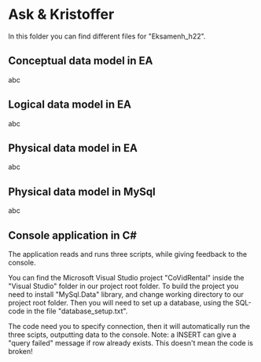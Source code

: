 # Ask & Kristoffer

In this folder you can find different files for "Eksamenh_h22". 

## Conceptual data model in EA

abc
  
## Logical data model in EA

abc

## Physical data model in EA  

abc

## Physical data model in MySql

abc

## Console application in C#

The application reads and runs three scripts, while giving feedback to the console.

You can find the Microsoft Visual Studio project "CoVidRental" inside the "Visual Studio" folder in our project root folder. 
To build the project you need to install "MySql.Data" library, and change working directory to our project root folder. Then you will need to set up a database, using the SQL-code in the file "database_setup.txt". 

The code need you to specify connection, then it will automatically run the three scipts, outputting data to the console. Note: a INSERT can give a "query failed" message if row already exists. This doesn't mean the code is broken!
